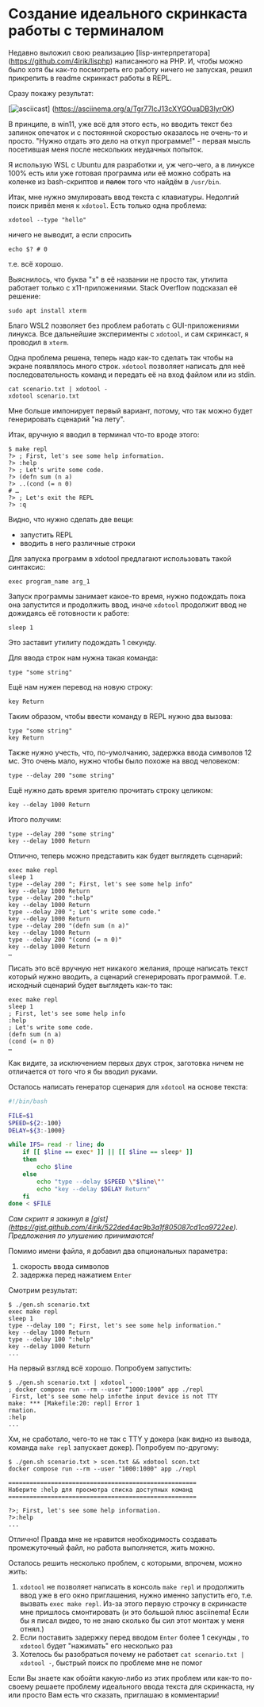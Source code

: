 # Создание идеального скринкаста работы с терминалом

Недавно выложил свою реализацию [lisp-интерпретатора]
(<https://github.com/4irik/lisphp>) написанного на PHP. И, чтобы можно было хотя
бы как-то посмотреть его работу ничего не запуская, решил прикрепить в readme
скринкаст работы в REPL.

Сразу покажу результат:

[![asciicast](https://asciinema.org/a/Tgr77lcJ13cXYGOuaDB3lyrOK.svg)]
(<https://asciinema.org/a/Tgr77lcJ13cXYGOuaDB3lyrOK>)

В принципе, в win11, уже всё для этого есть, но вводить текст без запинок
опечаток и с постоянной скоростью оказалось не очень-то и просто. "Нужно отдать
это дело на откуп программе!" - первая мысль посетившая меня после нескольких
 неудачных попыток.

Я использую WSL c Ubuntu для разработки и, уж чего-чего, а в линуксе 100% есть
или уже готовая программа или её можно собрать на коленке из bash-скриптов и
~~палок~~ того что найдём в `/usr/bin`.

Итак, мне нужно эмулировать ввод текста с клавиатуры. Недолгий поиск привёл меня
к `xdotool`. Есть только одна проблема:

```shell
xdotool --type "hello"
```

ничего не выводит, а если спросить

```shell
echo $? # 0
```

т.е. всё хорошо.

Выяснилось, что буква "x" в её названии не просто так, утилита работает только с
x11-приложениями. Stack Overflow подсказал её решение:

```shell
sudo apt install xterm
```

Благо WSL2 позволяет без проблем работать с GUI-приложениями линукса.  Все
дальнейшие эксперименты с `xdotool`, и сам скринкаст, я проводил в `xterm`.

Одна проблема решена, теперь надо как-то сделать так чтобы на экране появлялось
много строк. `xdotool` позволяет написать для неё последовательность команд и
передать её на вход файлом или из stdin.

```shell
cat scenario.txt | xdotool -
xdotool scenario.txt
```

Мне больше импонирует первый вариант, потому, что так можно будет генерировать
сценарий "на лету".

Итак, вручную я вводил в терминал что-то вроде этого:

```shell
$ make repl
?> ; First, let's see some help information.
?> :help
?> ; Let's write some code.
?> (defn sum (n a)
?> ..(cond (= n 0)
# …
?> ; Let's exit the REPL
?> :q
```

Видно, что нужно сделать две вещи:

- запустить REPL
- вводить в него различные строки

Для запуска программ в xdotool предлагают использовать такой синтаксис:

```text
exec program_name arg_1 
```

Запуск программы занимает какое-то время, нужно подождать пока она запустится и
продолжить ввод, иначе `xdotool` продолжит ввод не дожидаясь её готовности к
работе:

```text
sleep 1
```

Это заставит утилиту подождать 1 секунду.

Для ввода строк нам нужна такая команда:

```text
type "some string"
```

Ещё нам нужен перевод на новую строку:

```text
key Return
```

Таким образом, чтобы ввести команду в REPL нужно два вызова:

```text
type "some string"
key Return
```

Также нужно учесть, что, по-умолчанию, задержка ввода символов 12 мс. Это очень
мало, нужно чтобы было похоже на ввод человеком:

```text
type --delay 200 "some string"
```

Ещё нужно дать время зрителю прочитать строку целиком:

```text
key --delay 1000 Return
```

Итого получим:

```text
type --delay 200 "some string"
key --delay 1000 Return
```

Отлично, теперь можно представить как будет выглядеть сценарий:

```text
exec make repl
sleep 1
type --delay 200 "; First, let's see some help info"
key --delay 1000 Return
type --delay 200 ":help"
key --delay 1000 Return
type --delay 200 "; Let's write some code."
key --delay 1000 Return
type --delay 200 "(defn sum (n a)"
key --delay 1000 Return
type --delay 200 "(cond (= n 0)"
key --delay 1000 Return
…
```

Писать это всё вручную нет никакого желания, проще написать текст который нужно
вводить, а сценарий сгенерировать программой. Т.е. исходный сценарий будет
выглядеть как-то так:

```text
exec make repl
sleep 1
; First, let's see some help info
:help
; Let's write some code.
(defn sum (n a)
(cond (= n 0)
…
```

Как видите, за исключением первых двух строк, заготовка ничем не отличается от
того что я бы вводил руками.

Осталось написать генератор сценария для `xdotool` на основе текста:

```bash
#!/bin/bash

FILE=$1
SPEED=${2:-100}
DELAY=${3:-1000}

while IFS= read -r line; do
    if [[ $line == exec* ]] || [[ $line == sleep* ]]
    then
        echo $line
    else
        echo "type --delay $SPEED \"$line\""
        echo "key --delay $DELAY Return"
    fi
done < $FILE
```

*Сам скрипт я закинул в [gist]
(<https://gist.github.com/4irik/522ded4ac9b3a1f805087cd1ca9722ee>).
Предложения по улушению принимаются!*

Помимо имени файла, я добавил два опциональных параметра:

1. скорость ввода символов
1. задержка перед нажатием `Enter`

Смотрим результат:

```shell
$ ./gen.sh scenario.txt
exec make repl
sleep 1
type --delay 100 "; First, let's see some help information."
key --delay 1000 Return
type --delay 100 ":help"
key --delay 1000 Return
...
```

На первый взгляд всё хорошо. Попробуем запустить:

```shell
$ ./gen.sh scenario.txt | xdotool -
; docker compose run --rm --user “1000:1000” app ./repl
 First, let's see some help infothe input device is not TTY
make: *** [Makefile:20: repl] Error 1
rmation.
:help
...
```

Хм, не сработало, чего-то не так с TTY у докера (как видно из вывода, команда
`make repl` запускает докер). Попробуем по-другому:

```shell
$ ./gen.sh scenario.txt > scen.txt && xdotool scen.txt
docker compose run --rm --user "1000:1000" app ./repl

=====================================================
Наберите :help для просмотра списка доступных команд
=====================================================

?>; First, let's see some help information.
?>:help
...
```

Отлично! Правда мне не нравится необходимость создавать промежуточный файл, но
работа выполняется, жить можно.

Осталось решить несколько проблем, с которыми, впрочем, можно жить:

1. `xdotool` не позволяет написать в консоль `make repl` и продолжить ввод уже
в его окно приглашения, нужно именно запустить его, т.е. вызвать
`exec make repl`. Из-за этого первую строчку в скринкасте мне пришлось
смонтировать (и это большой плюс asciinema! Если бы я писал видео, то не знаю
сколько бы сил этот монтаж у меня отнял.)
1. Если поставить задержку перед вводом `Enter` более 1 секунды , то  `xdotool`
будет "нажимать" его несколько раз
1. Хотелось бы разобраться почему не работает `cat scenario.txt | xdotool -`,
быстрый поиск по проблеме мне не помог

Если Вы знаете как обойти какую-либо из этих проблем или как-то по-своему
решаете проблему идеального ввода текста для скринкаста, ну или просто Вам есть
что сказать, приглашаю в комментарии!
